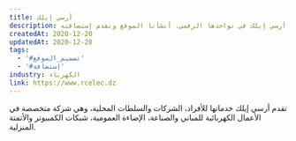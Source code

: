 ```yaml
---
title: أرسي إيلك
description: تعاونت يونيفارواب مع أرسي إيلك في تواجدها الرقمي. أنشأنا الموقع ونقدم إستضافته.
createdAt: 2020-12-20
updatedAt: 2020-12-20
tags:
  - '#تصميم_الموقع'
  - '#إستضافة'
industry: الكهرباء
link: https://www.rcelec.dz
---
```


تقدم أرسي إيلك خدماتها للأفراد، الشركات والسلطات المحلية، وهي شركة متخصصة في الأعمال الكهربائية للمباني والصناعة، الإضاءة العمومية، شبكات الكمبيوتر والأتمتة المنزلية.
